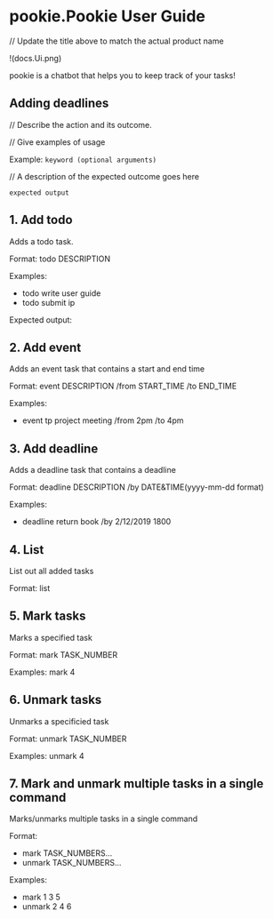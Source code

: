 # pookie.Pookie User Guide

// Update the title above to match the actual product name

!(docs.Ui.png)

pookie is a chatbot that helps you to keep track of your tasks!

## Adding deadlines

// Describe the action and its outcome.

// Give examples of usage

Example: `keyword (optional arguments)`

// A description of the expected outcome goes here

```
expected output
```

## 1. Add todo

Adds a todo task.

Format: todo DESCRIPTION

Examples:
- todo write user guide
- todo submit ip

Expected output:


## 2. Add event

Adds an event task that contains a start and end time

Format: event DESCRIPTION /from START_TIME /to END_TIME

Examples: 
- event tp project meeting /from 2pm /to 4pm

## 3. Add deadline
Adds a deadline task that contains a deadline

Format: deadline DESCRIPTION /by DATE&TIME(yyyy-mm-dd format)

Examples: 
- deadline return book /by 2/12/2019 1800

## 4. List
List out all added tasks

Format: list

## 5. Mark tasks
Marks a specified task

Format: mark TASK_NUMBER

Examples: mark 4

## 6. Unmark tasks
Unmarks a specificied task

Format: unmark TASK_NUMBER

Examples: unmark 4

## 7. Mark and unmark multiple tasks in a single command
Marks/unmarks multiple tasks in a single command

Format:
- mark TASK_NUMBERS...
- unmark TASK_NUMBERS...

Examples:
- mark 1 3 5
- unmark 2 4 6
